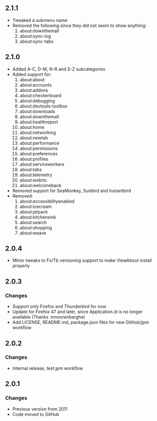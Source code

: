 ## 2.1.1
* Tweaked a submenu name
* Removed the following since they did not seem to show anything:
  1. about:downthemall
  2. about:sync-log
  3. about:sync-tabs

## 2.1.0
* Added A-C, D-M, N-R and S-Z subcategories
* Added support for:
  1. about:about
  2. about:accounts
  3. about:addons
  4. about:checkerboard
  5. about:debugging
  6. about:devtools-toolbox
  7. about:downloads
  8. about:downthemall
  9. about:healthreport
  10. about:home
  11. about:networking
  12. about:newtab
  13. about:performance
  14. about:permissions
  15. about:preferences
  16. about:profiles
  17. about:serviceworkers
  18. about:tabs
  19. about:telemetry
  20. about:webrtc
  21. about:welcomeback
* Removed support for SeaMonkey, Sunbird and Instantbird
* Removed:
  1. about:accessibilityenabled
  2. about:icecream
  3. about:jetpack
  4. about:kitchensink
  5. about:search
  6. about:shopping
  7. about:weave

## 2.0.4
* Minor tweaks to Fx/Tb versioning support to make ViewAbout install properly

## 2.0.3

### Changes
* Support only Firefox and Thunderbird for now
* Update for Firefox 47 and later, since Application.id is no longer available (Thanks :mnoorenberghe)
* Add LICENSE, README.md, package.json files for new GitHub/jpm workflow

## 2.0.2

### Changes
* Internal release, test jpm workflow

## 2.0.1

### Changes
* Previous version from 2011
* Code moved to GitHub
